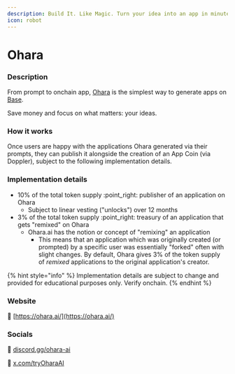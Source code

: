 ```yaml
---
description: Build It. Like Magic. Turn your idea into an app in minutes.
icon: robot
---
```


# Ohara

### Description

From prompt to onchain app, [Ohara](https://ohara.ai/apps) is the simplest way to generate apps on [Base](https://www.base.org/).

Save money and focus on what matters: your ideas.&#x20;

### How it works

Once users are happy with the applications Ohara generated via their prompts, they can publish it alongside the creation of an App Coin (via Doppler), subject to the following implementation details.

### Implementation details

* 10% of the total token supply :point\_right: publisher of an application on Ohara
  * Subject to linear vesting ("unlocks") over 12 months&#x20;
* 3% of the total token supply :point\_right: treasury of an application that gets "remixed" on Ohara
  * Ohara.ai has the notion or concept of "remixing" an application
    * This means that an application which was originally created (or prompted) by a specific user was essentially "forked"  often with slight changes. By default, Ohara gives 3% of the token supply of _remixed_ applications to the original application's creator.&#x20;

{% hint style="info" %}
Implementation details are subject to change and provided for educational purposes only. Verify onchain.
{% endhint %}

### Website

:link: [https://ohara.ai/](https://ohara.ai/)

### Socials&#x20;

:link: [discord.gg/ohara-ai](https://discord.gg/ohara-ai)

:link: [x.com/tryOharaAI](https://x.com/tryoharaai)

